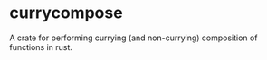 # currycompose
A crate for performing currying (and non-currying) composition of functions in rust.
